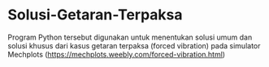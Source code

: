 # Solusi-Getaran-Terpaksa

Program Python tersebut digunakan untuk menentukan solusi umum dan solusi khusus dari kasus getaran terpaksa (forced vibration) pada simulator Mechplots (https://mechplots.weebly.com/forced-vibration.html)
